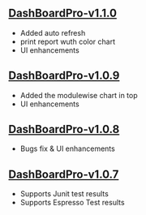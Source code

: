 ## **[DashBoardPro-v1.1.0](https://www.npmjs.com/package/dashboardpro/v/1.1.0)**

- Added auto refresh
- print report wuth color chart
- UI enhancements

## **[DashBoardPro-v1.0.9](https://www.npmjs.com/package/dashboardpro/v/1.0.9)**

- Added the modulewise chart in top
- UI enhancements

## **[DashBoardPro-v1.0.8](https://www.npmjs.com/package/dashboardpro/v/1.0.8)**

- Bugs fix & UI enhancements

## **[DashBoardPro-v1.0.7](https://www.npmjs.com/package/dashboardpro/v/1.0.7)**

- Supports Junit test results
- Supports Espresso Test results
